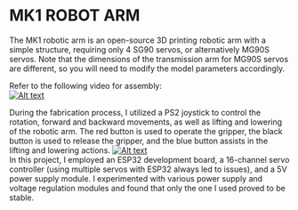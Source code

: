 # MK1 ROBOT ARM

The MK1 robotic arm is an open-source 3D printing robotic arm with a simple structure, requiring only 4 SG90 servos, or alternatively MG90S servos. Note that the dimensions of the transmission arm for MG90S servos are different, so you will need to modify the model parameters accordingly.

Refer to the following video for assembly:   
[![Alt text](https://img.youtube.com/vi/cZBtzuyKoHM/0.jpg)](https://www.youtube.com/watch?v=cZBtzuyKoHM)

During the fabrication process, I utilized a PS2 joystick to control the rotation, forward and backward movements, as well as lifting and lowering of the robotic arm. The red button is used to operate the gripper, the black button is used to release the gripper, and the blue button assists in the lifting and lowering actions.
[![Alt text](./imgs/mk1_robot_arm.png)]()    
In this project, I employed an ESP32 development board, a 16-channel servo controller (using multiple servos with ESP32 always led to issues), and a 5V power supply module. I experimented with various power supply and voltage regulation modules and found that only the one I used proved to be stable.   
